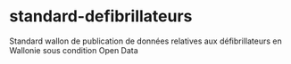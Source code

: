 # standard-defibrillateurs
Standard wallon de publication de données relatives aux défibrillateurs en Wallonie sous condition Open Data
